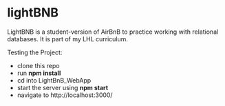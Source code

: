 # lightBNB

LightBNB is a student-version of AirBnB to practice working with relational databases. It is part of my LHL curriculum. 

Testing the Project:
- clone this repo
- run **npm install**
- cd into LightBnB_WebApp
- start the server using **npm start**
- navigate to http://localhost:3000/ 
